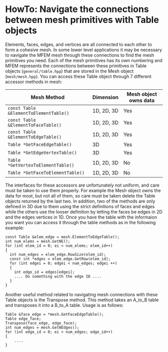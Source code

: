 # HowTo:  Navigate the connections between mesh primitives with Table objects

Elements, faces, edges, and vertices are all connected to each other to form a cohesive 
mesh.  In some lower level applications it may be necessary to navigate the MFEM mesh
through these connections to find the mesh primitives you need.  Each of the mesh primitives 
has its own numbering and MFEM represents the connections between these primitives in 
Table objects (```general/table.hpp```) that are stored in the Mesh object 
(```mesh/mesh.hpp```).  You can access these Table object through 7 different
accessor methods in mesh:

|              Mesh Method                  | Dimension   | Mesh object owns data |
|-------------------------------------------|-------------|-----------------------|
| ```const Table &ElementToElementTable()```| 1D, 2D, 3D  |          Yes          |
| ```const Table &ElementToFaceTable()```   | 1D, 2D, 3D  |          Yes          |
| ```const Table &ElementToEdgeTable()```   | 1D, 2D, 3D  |          Yes          |
| ```Table *GetFaceEdgeTable()```           |     3D      |          Yes          |
| ```Table *GetEdgeVertexTable()```         |     3D      |          Yes          |
| ```Table *GetVertexToElementTable()```    | 1D, 2D, 3D  |          No           |
| ```Table *GetFaceToElementTable()```      | 1D, 2D, 3D  |          No           |

The interfaces for these accessors are unfortunately not uniform, and care must be 
taken to use them properly.  For example the Mesh object owns the data for most, but not 
all of them, so care must be taken delete the Table objects returned by the last two.  In
addition, two of the methods are only defined in 3D due to them using the strict definitions
of faces and edges while the others use the looser definition by letting the faces be edges 
in 2D and the edges vertices in 1D.  Once you have the table with the informaion you want
you can access it through the table methods as in the following example:

```
const Table &elem_edge = mesh.ElementToEdgeTable();
int num_elems = mesh.GetNE();
for (int elem_id = 0; ei < num_elems; elem_id++)
{
  int num_edges = elem_edge.RowSize(elem_id);
  const int *edges = elem_edge.GetRow(elem_id);
  for (int edgei = 0; edgei < num_edges; edgei ++)
  {
  	int edge_id = edges[edgei];
  	.... Do something with the edge ID ....
  }
}
```

Another useful method related to navigating mesh connections with these Table objects is 
the Transpose method.  This method takes an A_to_B table and transposes it into a B_to_A
table.  Usage is as follows:

```
Table &face_edge = *mesh.GetFaceEdgeTable();
Table edge_face;
Transpose(face_edge, edge_face);
int num_edges = mesh.GetNEdges();
for (int edge_id = 0; ei < num_edges; edge_id++)
{
	....
}
```